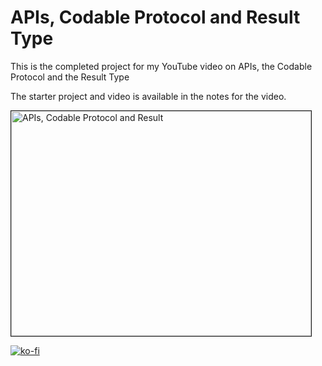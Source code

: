 # APIs, Codable Protocol and Result Type	

This is the completed project for my YouTube video on APIs, the Codable Protocol and the Result Type

The starter project and video is available in the notes for the video.

<a href="http://www.youtube.com/watch?feature=player_embedded&v=fIqkcJ3U52O0
" target="_blank"><img src="http://img.youtube.com/vi/fkeuVKkKo3s/0.jpg" 
alt="APIs, Codable Protocol and Result" width="480" height="360" border="1" /></a>

[![ko-fi](https://www.ko-fi.com/img/githubbutton_sm.svg)](https://ko-fi.com/Z8Z22WRVG)

